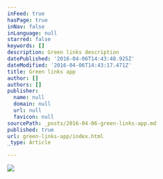 ```yaml
---
inFeed: true
hasPage: true
inNav: false
inLanguage: null
starred: false
keywords: []
description: Green links description
datePublished: '2016-04-06T14:43:48.925Z'
dateModified: '2016-04-06T14:43:17.471Z'
title: Green links app
author: []
authors: []
publisher:
  name: null
  domain: null
  url: null
  favicon: null
sourcePath: _posts/2016-04-06-green-links-app.md
published: true
url: green-links-app/index.html
_type: Article

---
```

![](https://the-grid-user-content.s3-us-west-2.amazonaws.com/c879413c-997e-4975-a353-cd7b3becc230.jpg)